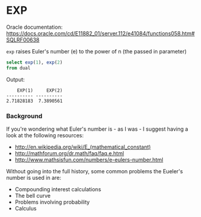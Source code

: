 # EXP

Oracle documentation: https://docs.oracle.com/cd/E11882_01/server.112/e41084/functions058.htm#SQLRF00638

`exp` raises Euler's number (e) to the power of n (the passed in parameter)


```sql
select exp(1), exp(2)
from dual
```
Output:
```
    EXP(1)     EXP(2)
---------- ----------
2.71828183  7.3890561

```

### Background

If you're wondering what Euler's number is - as I was - I suggest having a look at the following resources:

* http://en.wikipedia.org/wiki/E_(mathematical_constant)
* http://mathforum.org/dr.math/faq/faq.e.html
* http://www.mathsisfun.com/numbers/e-eulers-number.html

Without going into the full history, some common problems the Eueler's number is used in are:

* Compounding interest calculations
* The bell curve
* Problems involving probability
* Calculus
